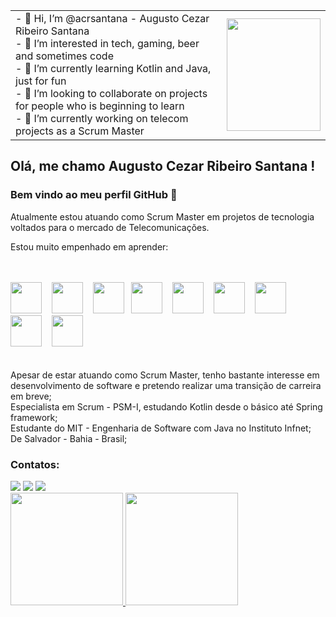 <table>
    <tr>
      <td>
- 👋 Hi, I’m @acrsantana - Augusto Cezar Ribeiro Santana<br>
- 👀 I’m interested in tech, gaming, beer and sometimes code<br>
- 🌱 I’m currently learning Kotlin and Java, just for fun<br>
- 💞️ I’m looking to collaborate on projects for people who is beginning to learn<br>
- 🔭 I’m currently working on telecom projects as a Scrum Master
      </td>
      <td>
        <img src="https://octocat-generator-assets.githubusercontent.com/my-octocat-1636038530088.png" width="150" height="180"/>
      </td>
  </tr>
  </table>
  

## Olá, me chamo Augusto Cezar Ribeiro Santana ! 
### Bem vindo ao meu perfil GitHub 👋

Atualmente estou atuando como Scrum Master em projetos de tecnologia voltados para o mercado de Telecomunicações.

Estou muito empenhado em aprender:
<br>
<br>
<br>

<img src="https://cdn.jsdelivr.net/gh/devicons/devicon/icons/java/java-original-wordmark.svg" width="50" height="50"/>&nbsp;&nbsp;&nbsp;
<img src="https://cdn.jsdelivr.net/gh/devicons/devicon/icons/spring/spring-plain-wordmark.svg" width="50" height="50"/>&nbsp;&nbsp;&nbsp;
<img src="https://cdn.jsdelivr.net/gh/devicons/devicon/icons/bootstrap/bootstrap-plain-wordmark.svg" width="50" height="50"/>&nbsp;&nbsp;
<img src="https://cdn.jsdelivr.net/gh/devicons/devicon/icons/git/git-original-wordmark.svg" width="50" height="50"/>&nbsp;&nbsp;&nbsp;
<img src="https://cdn.jsdelivr.net/gh/devicons/devicon/icons/github/github-original-wordmark.svg" width="50" height="50"/>&nbsp;&nbsp;&nbsp;
<img src="https://cdn.jsdelivr.net/gh/devicons/devicon/icons/heroku/heroku-plain-wordmark.svg" width="50" height="50"/>&nbsp;&nbsp;&nbsp;
<img src="https://cdn.jsdelivr.net/gh/devicons/devicon/icons/postgresql/postgresql-original-wordmark.svg" width="50" height="50"/>&nbsp;&nbsp;&nbsp;
<img src="https://cdn.jsdelivr.net/gh/devicons/devicon/icons/docker/docker-original-wordmark.svg" width="50" height="50"/>&nbsp;&nbsp;&nbsp;
<img src="https://cdn.jsdelivr.net/gh/devicons/devicon/icons/intellij/intellij-original.svg" width="50" height="50"/>
<br>
<br>
<br>
Apesar de estar atuando como Scrum Master, tenho bastante interesse em desenvolvimento de software e pretendo realizar uma transição de carreira em breve;<br>
Especialista em Scrum - PSM-I, estudando Kotlin desde o básico até Spring framework;<br>
Estudante do MIT - Engenharia de Software com Java no Instituto Infnet;<br>
De Salvador - Bahia - Brasil;<br>

### Contatos:

<div>
<a href="https://instagram.com/cezaodabahia" target="_blank"><img src="https://img.shields.io/badge/-Instagram-%23E4405F?style=for-the-badge&logo=instagram&logoColor=white" target="_blank"></a>
<a href = "mailto:cezaodabahia@gmail.com"><img src="https://img.shields.io/badge/Gmail-D14836?style=for-the-badge&logo=gmail&logoColor=white" target="_blank"></a>
<a href="https://www.linkedin.com/in/cezaodabahia" target="_blank"><img src="https://img.shields.io/badge/-LinkedIn-%230077B5?style=for-the-badge&logo=linkedin&logoColor=white" target="_blank"></a>   
</div>
<div>
  <a href="https://github.com/acrsantana">
  <img height="180em" src="https://github-readme-stats.vercel.app/api/top-langs/?username=acrsantana&layout=compact&langs_count=7&theme=dracula"/>
  <img height="180em" src="https://github-readme-stats.vercel.app/api?username=acrsantana&show_icons=true&theme=dracula&include_all_commits=true&count_private=true"/>
</div>
